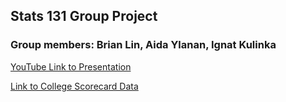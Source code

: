 ## Stats 131 Group Project 

### Group members: Brian Lin, Aida Ylanan, Ignat Kulinka

[YouTube Link to Presentation](https://www.youtube.com/watch?v=jCN5DIMi8Xg)

[Link to College Scorecard Data](https://collegescorecard.ed.gov/data/)